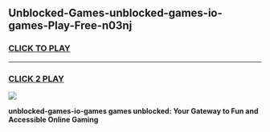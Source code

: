 
## Unblocked-Games-unblocked-games-io-games-Play-Free-n03nj
<h3>
<a href="https://premium76.site?title=unblocked-games-io-games&ref=18A">CLICK TO PLAY</a></h3>
<hr>

<h3>
<a href="https://premium76.site?title=unblocked-games-io-games&ref=18A">CLICK 2 PLAY</a>
  
</h3>

<a href="https://premium76.site?title=unblocked-games-io-games&ref=18A"><img src="https://clearcache.store/games.png"></a>


**unblocked-games-io-games games unblocked: Your Gateway to Fun and Accessible Online Gaming**

